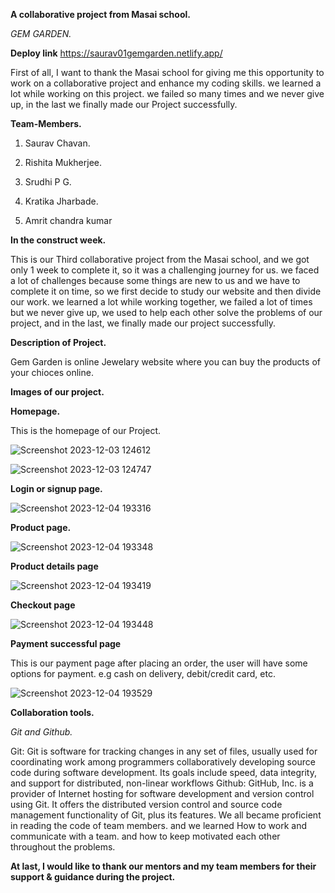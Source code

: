 **A collaborative project from Masai school.**

*GEM GARDEN.*

**Deploy link** 
https://saurav01gemgarden.netlify.app/

First of all, I want to thank the Masai school for giving me this opportunity to work on a collaborative project and enhance my coding skills.
we learned a lot while working on this project. we failed so many times and we never give up, in the last we finally made our Project successfully.

**Team-Members.**

1) Saurav Chavan. 

2) Rishita Mukherjee.

3) Srudhi P G.

4) Kratika Jharbade.

5) Amrit chandra kumar

**In the construct week.**

This is our Third collaborative project from the Masai school, and we got only 1 week to complete it, 
so it was a challenging journey for us. we faced a lot of challenges because some things are new to us and 
we have to complete it on time, so we first decide to study our website and then divide our work. we learned a lot while working together, 
we failed a lot of times but we never give up, we used to help each other solve the problems of our project, and in the last, we finally made our project successfully.

**Description of Project.**

Gem Garden is online Jewelary website where you can buy the products of your chioces online.

**Images of our project.**

**Homepage.**

This is the homepage of our Project. 

![Screenshot 2023-12-03 124612](https://github.com/Saurav9284/Unite-6-Project-Gem-Garden/assets/135011685/d6f9ca83-f4c3-4424-935d-2ddf4e3a6e77)

![Screenshot 2023-12-03 124747](https://github.com/Saurav9284/Unite-6-Project-Gem-Garden/assets/135011685/f3b6512a-a40c-47be-bf41-8bae970e5816)

**Login or signup page.**

![Screenshot 2023-12-04 193316](https://github.com/Saurav9284/Unite-6-Project-Gem-Garden/assets/135011685/15498a8a-70db-4ed0-9e31-519d47552bab)


**Product page.**

![Screenshot 2023-12-04 193348](https://github.com/Saurav9284/Unite-6-Project-Gem-Garden/assets/135011685/d48cdb5f-0df4-449e-bd2a-8400308fe8fb)

**Product details page**

![Screenshot 2023-12-04 193419](https://github.com/Saurav9284/Unite-6-Project-Gem-Garden/assets/135011685/07a5409b-d57f-46a8-bc32-5e36f9f5a526)


**Checkout page**

![Screenshot 2023-12-04 193448](https://github.com/Saurav9284/Unite-6-Project-Gem-Garden/assets/135011685/b7fd72dc-6ff2-4249-8f12-39d934a770fa)

**Payment successful page**

This is our payment page after placing an order, the user will have some options for payment. e.g cash on delivery, debit/credit card, etc.

![Screenshot 2023-12-04 193529](https://github.com/Saurav9284/Unite-6-Project-Gem-Garden/assets/135011685/f94bf460-2b50-47a3-b644-522d78335c2d)

**Collaboration tools.**

*Git and Github.*

Git: Git is software for tracking changes in any set of files, usually used for coordinating work among programmers collaboratively developing source code during software development. Its goals include speed, data integrity, and support for distributed, non-linear workflows
Github: GitHub, Inc. is a provider of Internet hosting for software development and version control using Git. It offers the distributed version control and source code management functionality of Git, plus its features.
We all became proficient in reading the code of team members. and we learned How to work and communicate with a team. and how to keep motivated each other throughout the problems.


**At last, I would like to thank our mentors and my team members for their support & guidance during the project.**

